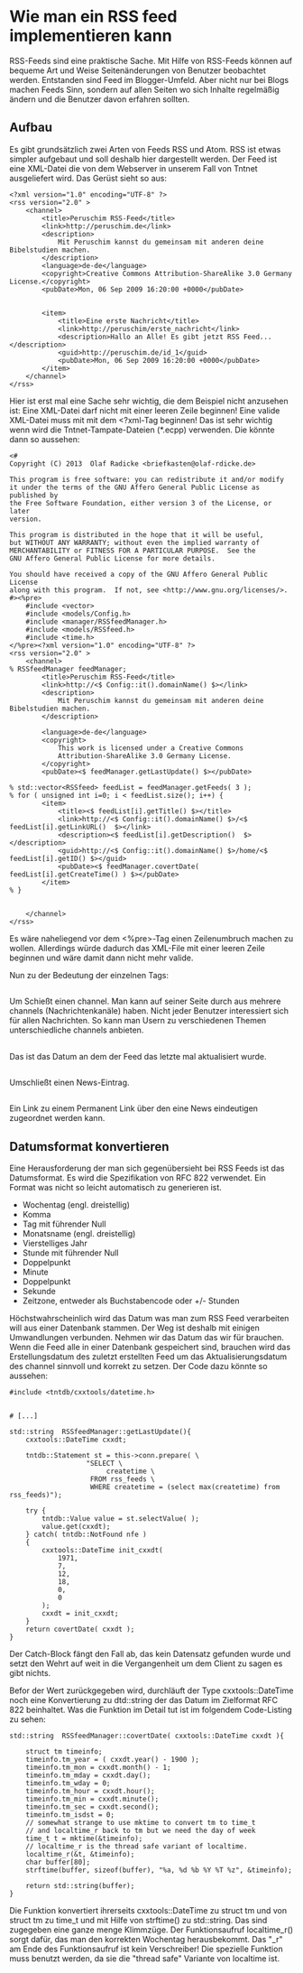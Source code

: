 # Wie man ein RSS feed implementieren kann #

RSS-Feeds sind eine praktische Sache. Mit Hilfe von RSS-Feeds können auf
bequeme Art und Weise Seitenänderungen von Benutzer beobachtet werden.
Entstanden sind Feed im Blogger-Umfeld. Aber nicht nur bei Blogs machen Feeds
Sinn, sondern auf allen Seiten wo sich Inhalte regelmäßig ändern und die
Benutzer davon erfahren sollten.

## Aufbau ##

Es gibt grundsätzlich zwei Arten von Feeds RSS und Atom. RSS ist etwas simpler
aufgebaut und soll deshalb hier dargestellt werden. Der Feed ist eine XML-Datei
die von dem Webserver in unserem Fall von Tntnet ausgeliefert wird. Das Gerüst
sieht so aus:

    <?xml version="1.0" encoding="UTF-8" ?>
    <rss version="2.0" >
        <channel>
            <title>Peruschim RSS-Feed</title>
            <link>http://peruschim.de</link>
            <description>
                Mit Peruschim kannst du gemeinsam mit anderen deine Bibelstudien machen.
            </description>
            <language>de-de</language>
            <copyright>Creative Commons Attribution-ShareAlike 3.0 Germany License.</copyright>
            <pubDate>Mon, 06 Sep 2009 16:20:00 +0000</pubDate>


            <item>
                <title>Eine erste Nachricht</title>
                <link>http://peruschim/erste_nachricht</link>
                <description>Hallo an Alle! Es gibt jetzt RSS Feed...</description>
                <guid>http://peruschim.de/id_1</guid>
                <pubDate>Mon, 06 Sep 2009 16:20:00 +0000</pubDate>
            </item>
        </channel>
    </rss>

Hier ist erst mal eine Sache sehr wichtig, die dem Beispiel nicht anzusehen
ist: Eine XML-Datei darf nicht mit einer leeren Zeile beginnen! Eine valide
XML-Datei muss mit mit dem <?xml-Tag beginnen! Das ist sehr wichtig wenn wird
die Tntnet-Tampate-Dateien (*.ecpp) verwenden. Die könnte dann so aussehen:

    <#
    Copyright (C) 2013  Olaf Radicke <briefkasten@olaf-rdicke.de>

    This program is free software: you can redistribute it and/or modify
    it under the terms of the GNU Affero General Public License as published by
    the Free Software Foundation, either version 3 of the License, or later
    version.

    This program is distributed in the hope that it will be useful,
    but WITHOUT ANY WARRANTY; without even the implied warranty of
    MERCHANTABILITY or FITNESS FOR A PARTICULAR PURPOSE.  See the
    GNU Affero General Public License for more details.

    You should have received a copy of the GNU Affero General Public License
    along with this program.  If not, see <http://www.gnu.org/licenses/>.
    #><%pre>
        #include <vector>
        #include <models/Config.h>
        #include <manager/RSSfeedManager.h>
        #include <models/RSSfeed.h>
        #include <time.h>
    </%pre><?xml version="1.0" encoding="UTF-8" ?>
    <rss version="2.0" >
        <channel>
    % RSSfeedManager feedManager;
            <title>Peruschim RSS-Feed</title>
            <link>http://<$ Config::it().domainName() $></link>
            <description>
                Mit Peruschim kannst du gemeinsam mit anderen deine Bibelstudien machen.
            </description>

            <language>de-de</language>
            <copyright>
                This work is licensed under a Creative Commons
                Attribution-ShareAlike 3.0 Germany License.
            </copyright>
            <pubDate><$ feedManager.getLastUpdate() $></pubDate>

    % std::vector<RSSfeed> feedList = feedManager.getFeeds( 3 );
    % for ( unsigned int i=0; i < feedList.size(); i++) {
            <item>
                <title><$ feedList[i].getTitle() $></title>
                <link>http://<$ Config::it().domainName() $>/<$ feedList[i].getLinkURL()  $></link>
                <description><$ feedList[i].getDescription()  $></description>
                <guid>http://<$ Config::it().domainName() $>/home/<$ feedList[i].getID() $></guid>
                <pubDate><$ feedManager.covertDate( feedList[i].getCreateTime() ) $></pubDate>
            </item>
    % }


        </channel>
    </rss>

Es wäre naheliegend  vor dem <%pre>-Tag einen Zeilenumbruch machen zu wollen.
Allerdings würde dadurch das XML-File mit einer leeren Zeile beginnen und wäre
damit dann nicht mehr valide.

Nun zu der Bedeutung der einzelnen Tags:

## <channel> ##

Um Schießt einen channel. Man kann auf seiner Seite durch aus mehrere channels
(Nachrichtenkanäle) haben. Nicht jeder Benutzer interessiert sich für allen
Nachrichten. So kann man Usern zu verschiedenen Themen unterschiedliche channels
anbieten.

## <pubDate> ##

Das ist das Datum an dem der Feed das letzte mal aktualisiert wurde.

## <item> ##

Umschließt einen News-Eintrag.

## <guid> ##

Ein Link zu einem Permanent Link über den eine News eindeutigen zugeordnet
werden kann.

## Datumsformat konvertieren ##

Eine Herausforderung der man sich gegenübersieht bei RSS Feeds ist das
Datumsformat. Es wird die Spezifikation von RFC 822 verwendet. Ein Format
was nicht so leicht automatisch zu generieren ist.

* Wochentag (engl. dreistellig)
* Komma
* Tag mit führender Null
* Monatsname (engl. dreistellig)
* Vierstelliges Jahr
* Stunde mit führender Null
* Doppelpunkt
* Minute
* Doppelpunkt
* Sekunde
* Zeitzone, entweder als Buchstabencode oder +/- Stunden

Höchstwahrscheinlich wird das Datum was man zum RSS Feed verarbeiten will
aus einer Datenbank stammen. Der Weg ist deshalb mit einigen Umwandlungen
verbunden. Nehmen wir das Datum das wir für <pubDate> brauchen. Wenn die
Feed alle in einer Datenbank gespeichert sind, brauchen wird das
Erstellungsdatum des zuletzt erstellten Feed um das Aktualisierungsdatum
des channel sinnvoll und korrekt zu setzen. Der Code dazu könnte so aussehen:


    #include <tntdb/cxxtools/datetime.h>


    # [...]

    std::string  RSSfeedManager::getLastUpdate(){
        cxxtools::DateTime cxxdt;

        tntdb::Statement st = this->conn.prepare( \
                       "SELECT \
                            createtime \
                        FROM rss_feeds \
                        WHERE createtime = (select max(createtime) from rss_feeds)");

        try {
            tntdb::Value value = st.selectValue( );
            value.get(cxxdt);
        } catch( tntdb::NotFound nfe )
        {
            cxxtools::DateTime init_cxxdt(
                1971,
                7,
                12,
                18,
                0,
                0
            );
            cxxdt = init_cxxdt;
        }
        return covertDate( cxxdt );
    }


Der Catch-Block fängt den Fall ab, das kein Datensatz gefunden wurde und setzt
den Wehrt auf weit in die Vergangenheit um dem Client zu sagen es gibt nichts.

Befor der Wert zurückgegeben wird, durchläuft der Type cxxtools::DateTime noch
eine Konvertierung zu dtd::string der das Datum im Zielformat RFC 822 beinhaltet.
Was die Funktion im Detail tut ist im folgendem Code-Listing zu sehen:


    std::string  RSSfeedManager::covertDate( cxxtools::DateTime cxxdt ){

        struct tm timeinfo;
        timeinfo.tm_year = ( cxxdt.year() - 1900 );
        timeinfo.tm_mon = cxxdt.month() - 1;
        timeinfo.tm_mday = cxxdt.day();
        timeinfo.tm_wday = 0;
        timeinfo.tm_hour = cxxdt.hour();
        timeinfo.tm_min = cxxdt.minute();
        timeinfo.tm_sec = cxxdt.second();
        timeinfo.tm_isdst = 0;
        // somewhat strange to use mktime to convert tm to time_t
        // and localtime_r back to tm but we need the day of week
        time_t t = mktime(&timeinfo);
        // localtime_r is the thread safe variant of localtime.
        localtime_r(&t, &timeinfo);
        char buffer[80];
        strftime(buffer, sizeof(buffer), "%a, %d %b %Y %T %z", &timeinfo);

        return std::string(buffer);
    }

Die Funktion konvertiert ihrerseits cxxtools::DateTime zu struct tm und von
struct tm zu time_t und mit Hilfe von strftime() zu std::string. Das sind
zugegeben eine ganze menge Klimmzüge. Der Funktionsaufruf localtime_r() sorgt
dafür, das man den korrekten Wochentag herausbekommt. Das "_r" am Ende des
Funktionsaufruf ist kein Verschreiber! Die spezielle Funktion muss benutzt
werden, da sie die "thread safe" Variante von localtime ist. 




